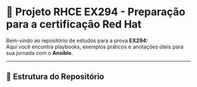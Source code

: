 # 🚀 Projeto RHCE EX294 - Preparação para a certificação Red Hat

Bem-vindo ao repositório de estudos para a prova **EX294**!  
Aqui você encontra playbooks, exemplos práticos e anotações úteis para sua jornada com o **Ansible**.

---

## 📁 Estrutura do Repositório

